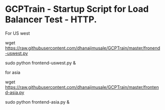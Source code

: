 # GCPTrain - Startup Script for Load Balancer Test - HTTP. 

For US west 

wget https://raw.githubusercontent.com/dhanajimusale/GCPTrain/master/fronend-uswest.py

sudo python frontend-uswest.py &


for  asia 

wget https://raw.githubusercontent.com/dhanajimusale/GCPTrain/master/frontend-asia.py

sudo python frontend-asia.py &
